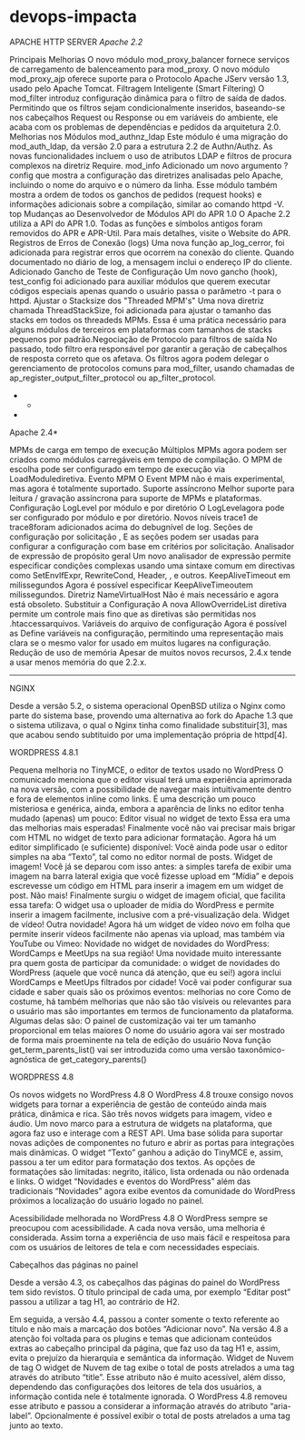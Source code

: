 # devops-impacta

APACHE HTTP SERVER 
*Apache 2.2*


Principais Melhorias
O novo módulo mod_proxy_balancer fornece serviços de carregamento de balenceamento para mod_proxy. O novo módulo mod_proxy_ajp oferece suporte para o Protocolo Apache JServ versão 1.3, usado pelo Apache Tomcat.
Filtragem Inteligente (Smart Filtering)
O mod_filter introduz configuração dinâmica para o filtro de saída de dados. Permitindo que os filtros sejam condicionalmente inseridos, baseando-se nos cabeçalhos Request ou Response ou em variáveis do ambiente, ele acaba com os problemas de dependências e pedidos da arquitetura 2.0.
Melhorias nos Módulos
mod_authnz_ldap
Este módulo é uma migração do mod_auth_ldap, da versão 2.0 para a estrutura 2.2 de Authn/Authz. As novas funcionalidades incluem o uso de atributos LDAP e filtros de procura complexos na diretriz Require.
mod_info
Adicionado um novo argumento ?config que mostra a configuração das diretrizes analisadas pelo Apache, incluindo o nome do arquivo e o número da linha. Esse módulo também mostra a ordem de todos os ganchos de pedidos (request hooks) e informações adicionais sobre a compilação, similar ao comando httpd -V.
top
Mudanças ao Desenvolvedor de Módulos
API do APR 1.0
O Apache 2.2 utiliza a API do APR 1.0. Todas as funções e símbolos antigos foram removidos do APR e APR-Util. Para mais detalhes, visite o Website do APR.
Registros de Erros de Conexão (logs)
Uma nova função ap_log_cerror, foi adicionada para registrar erros que ocorrem na conexão do cliente. Quando documentado no diário de log, a mensagem inclui o endereço IP do cliente.
Adicionado Gancho de Teste de Configuração
Um novo gancho (hook), test_config foi adicionado para auxiliar módulos que querem executar códigos especiais apenas quando o usuário passa o parâmetro -t para o httpd.
Ajustar o Stacksize dos "Threaded MPM's"
Uma nova diretriz chamada ThreadStackSize, foi adicionada para ajustar o tamanho das stacks em todos os threadeds MPMs. Essa é uma prática necessário para alguns módulos de terceiros em plataformas com tamanhos de stacks pequenos por padrão.Negociação de Protocolo para filtros de saída    No passado, todo filtro era responsável por garantir a geração de cabeçalhos de resposta correto que os afetava. Os filtros agora podem delegar o gerenciamento de protocolos comuns para mod_filter, usando chamadas de ap_register_output_filter_protocol ou ap_filter_protocol.
* *
*


Apache 2.4*

MPMs de carga em tempo de execução
Múltiplos MPMs agora podem ser criados como módulos carregáveis em tempo de compilação. O MPM de escolha pode ser configurado em tempo de execução via LoadModulediretiva.
Evento MPM
O Event MPM não é mais experimental, mas agora é totalmente suportado.
Suporte assíncrono
Melhor suporte para leitura / gravação assíncrona para suporte de MPMs e plataformas.
Configuração LogLevel por módulo e por diretório
O LogLevelagora pode ser configurado por módulo e por diretório. Novos níveis trace1 de trace8foram adicionados acima do debugnível de log.
Seções de configuração por solicitação
<If>, <ElseIf>E as <Else> seções podem ser usadas para configurar a configuração com base em critérios por solicitação.
Analisador de expressão de propósito geral
Um novo analisador de expressão permite especificar condições complexas usando uma sintaxe comum em directivas como SetEnvIfExpr, RewriteCond, Header, <If>, e outros.
KeepAliveTimeout em milissegundos
Agora é possível especificar KeepAliveTimeoutem milissegundos.
Diretriz NameVirtualHost
Não é mais necessário e agora está obsoleto.
Substituir a Configuração
A nova AllowOverrideList diretiva permite um controle mais fino que as diretivas são permitidas nos .htaccessarquivos.
Variáveis do arquivo de configuração
Agora é possível as Define variáveis na configuração, permitindo uma representação mais clara se o mesmo valor for usado em muitos lugares na configuração.
Redução de uso de memória
Apesar de muitos novos recursos, 2.4.x tende a usar menos memória do que 2.2.x.
 *****
 
 
 
 
 
 NGINX
 
 Desde a versão 5.2, o sistema operacional OpenBSD utiliza o Nginx como parte do sistema base, provendo uma alternativa ao fork do Apache 1.3 que o sistema utilizava, o qual o Nginx tinha como finalidade substituir[3], mas que acabou sendo subtituido por uma implementação própria de httpd[4].
 





WORDPRESS 4.8.1
 
 Pequena melhoria no TinyMCE, o editor de textos usado no WordPress
O comunicado menciona que o editor visual terá uma experiência aprimorada na nova versão, com a possibilidade de navegar mais intuitivamente dentro e fora de elementos inline como links. É uma descrição um pouco misteriosa e genérica, ainda, embora a aparência de links no editor tenha mudado (apenas) um pouco:
Editor visual no widget de texto
Essa era uma das melhorias mais esperadas! Finalmente você não vai precisar mais brigar com HTML no widget de texto para adicionar formatação. Agora há um editor simplificado (e suficiente) disponível:
Você ainda pode usar o editor simples na aba “Texto”, tal como no editor normal de posts.
 Widget de imagem!
Você já se deparou com isso antes: a simples tarefa de exibir uma imagem na barra lateral exigia que você fizesse upload em “Mídia” e depois escrevesse um código em HTML para inserir a imagem em um widget de post. Não mais! Finalmente surgiu o widget de imagem oficial, que facilita essa tarefa:
O widget usa o uploader de mídia do WordPress e permite inserir a imagem facilmente, inclusive com a pré-visualização dela.
 Widget de vídeo!
Outra novidade! Agora há um widget de vídeo novo em folha que permite inserir vídeos facilmente não apenas via upload, mas também via YouTube ou Vimeo:
Novidade no widget de novidades do WordPress: WordCamps e MeetUps na sua região!
Uma novidade muito interessante pra quem gosta de participar da comunidade: o widget de novidades do WordPress (aquele que você nunca dá atenção, que eu sei!) agora inclui WordCamps e MeetUps filtrados por cidade! Você vai poder configurar sua cidade e saber quais são os próximos eventos:
melhorias no core
Como de costume, há também melhorias que não são tão visíveis ou relevantes para o usuário mas são importantes em termos de funcionamento da plataforma. Algumas delas são:
O painel de customização vai ter um tamanho proporcional em telas maiores
O nome do usuário agora vai ser mostrado de forma mais proeminente na tela de edição do usuário
Nova função get_term_parents_list() vai ser introduzida como uma versão taxonômico-agnóstica de get_category_parents()
 
 
 


WORDPRESS 4.8
 
 Os novos widgets no WordPress 4.8
O WordPress 4.8 trouxe consigo novos widgets para tornar a experiência de gestão de conteúdo ainda mais prática, dinâmica e rica.
São três novos widgets para imagem, vídeo e áudio. Um novo marco para a estrutura de widgets na plataforma, que agora faz uso e interage com a REST API. Uma base sólida para suportar novas adições de componentes no futuro e abrir as portas para integrações mais dinâmicas.
O widget “Texto” ganhou a adição do TinyMCE e, assim, passou a ter um editor para formatação dos textos. As opções de formatações são limitadas: negrito, itálico, lista ordenada ou não ordenada e links.
O widget “Novidades e eventos do WordPress” além das tradicionais “Novidades” agora exibe eventos da comunidade do WordPress próximos a localização do usuário logado no painel.

Acessibilidade melhorada no WordPress 4.8
O WordPress sempre se preocupou com acessibilidade. A cada nova versão, uma melhoria é considerada. Assim torna a experiência de uso mais fácil e respeitosa para com os usuários de leitores de tela e com necessidades especiais.

Cabeçalhos das páginas no painel

Desde a versão 4.3, os cabeçalhos das páginas do painel do WordPress tem sido revistos. O título principal de cada uma, por exemplo “Editar post” passou a utilizar a tag H1, ao contrário de H2.

Em seguida, a versão 4.4, passou a conter somente o texto referente ao título e não mais a marcação dos botões “Adicionar novo”.
Na versão 4.8 a atenção foi voltada para os plugins e temas que adicionam conteúdos extras ao cabeçalho principal da página, que faz uso da tag H1 e, assim, evita o prejuízo da hierarquia e semântica da informação.
Widget de Nuvem de tag
O widget de Nuvem de tag exibe o total de posts atrelados a uma tag através do atributo “title”. Esse atributo não é muito acessível, além disso, dependendo das configurações dos leitores de tela dos usuários, a informação contida nele é totalmente ignorada.
O WordPress 4.8 removeu esse atributo e passou a considerar a informação através do atributo “aria-label”. Opcionalmente é possível exibir o total de posts atrelados a uma tag junto ao texto.
 
